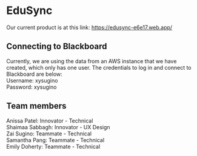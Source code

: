 # EduSync

Our current product is at this link: https://edusync-e6e17.web.app/ 

## Connecting to Blackboard 
Currently, we are using the data from an AWS instance that we have created, which only has one user. The credentials to log in and connect to Blackboard are below: <br/>
Username: xysugino <br/>
Password: xysugino 

## Team members <br/>
Anissa Patel: Innovator - Technical <br/>
Shaimaa Sabbagh: Innovator - UX Design <br/>
Zai Sugino: Teammate - Technical <br/>
Samantha Pang: Teammate - Technical <br/>
Emily Doherty: Teammate - Technical
 
